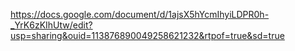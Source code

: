 https://docs.google.com/document/d/1ajsX5hYcmIhyiLDPR0h-_YrK6zKIhUtw/edit?usp=sharing&ouid=113876890049258621232&rtpof=true&sd=true
